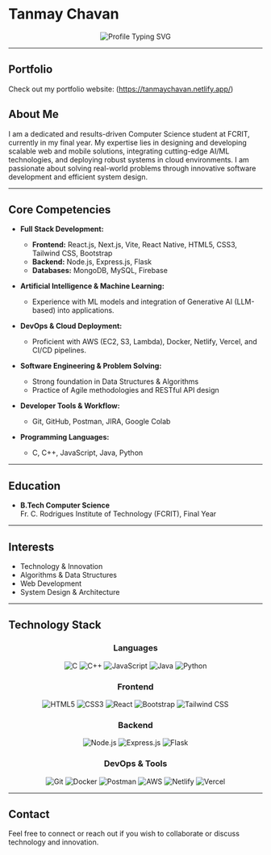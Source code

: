 # Tanmay Chavan

<div align="center">
  <img src="https://readme-typing-svg.herokuapp.com?font=Fira+Code&weight=600&size=28&pause=1000&color=00D9FF&center=true&vCenter=true&width=600&lines=Full+Stack+Developer;Computer+Science+Student;Problem+Solver;AI/ML+Enthusiast" alt="Profile Typing SVG">
</div>

---
## Portfolio
Check out my portfolio website: (https://tanmaychavan.netlify.app/)
## About Me

I am a dedicated and results-driven Computer Science student at FCRIT, currently in my final year. My expertise lies in designing and developing scalable web and mobile solutions, integrating cutting-edge AI/ML technologies, and deploying robust systems in cloud environments. I am passionate about solving real-world problems through innovative software development and efficient system design.

---

## Core Competencies

- **Full Stack Development:**  
  - **Frontend:** React.js, Next.js, Vite, React Native, HTML5, CSS3, Tailwind CSS, Bootstrap  
  - **Backend:** Node.js, Express.js, Flask  
  - **Databases:** MongoDB, MySQL, Firebase

- **Artificial Intelligence & Machine Learning:**  
  - Experience with ML models and integration of Generative AI (LLM-based) into applications.

- **DevOps & Cloud Deployment:**  
  - Proficient with AWS (EC2, S3, Lambda), Docker, Netlify, Vercel, and CI/CD pipelines.

- **Software Engineering & Problem Solving:**  
  - Strong foundation in Data Structures & Algorithms  
  - Practice of Agile methodologies and RESTful API design

- **Developer Tools & Workflow:**  
  - Git, GitHub, Postman, JIRA, Google Colab

- **Programming Languages:**  
  - C, C++, JavaScript, Java, Python

---

## Education

- **B.Tech Computer Science**  
  Fr. C. Rodrigues Institute of Technology (FCRIT), Final Year

---

## Interests

- Technology & Innovation
- Algorithms & Data Structures
- Web Development
- System Design & Architecture

---

## Technology Stack

<div align="center">

### Languages
![C](https://img.shields.io/badge/C-00599C?style=for-the-badge&logo=c&logoColor=white)
![C++](https://img.shields.io/badge/C++-00599C?style=for-the-badge&logo=cplusplus&logoColor=white)
![JavaScript](https://img.shields.io/badge/JavaScript-F7DF1E?style=for-the-badge&logo=javascript&logoColor=black)
![Java](https://img.shields.io/badge/Java-ED8B00?style=for-the-badge&logo=java&logoColor=white)
![Python](https://img.shields.io/badge/Python-3776AB?style=for-the-badge&logo=python&logoColor=white)

### Frontend
![HTML5](https://img.shields.io/badge/HTML5-E34F26?style=for-the-badge&logo=html5&logoColor=white)
![CSS3](https://img.shields.io/badge/CSS3-1572B6?style=for-the-badge&logo=css3&logoColor=white)
![React](https://img.shields.io/badge/React-20232A?style=for-the-badge&logo=react&logoColor=61DAFB)
![Bootstrap](https://img.shields.io/badge/Bootstrap-563D7C?style=for-the-badge&logo=bootstrap&logoColor=white)
![Tailwind CSS](https://img.shields.io/badge/Tailwind_CSS-38B2AC?style=for-the-badge&logo=tailwind-css&logoColor=white)

### Backend
![Node.js](https://img.shields.io/badge/Node.js-43853D?style=for-the-badge&logo=node.js&logoColor=white)
![Express.js](https://img.shields.io/badge/Express.js-404D59?style=for-the-badge&logo=express&logoColor=white)
![Flask](https://img.shields.io/badge/Flask-000000?style=for-the-badge&logo=flask&logoColor=white)

### DevOps & Tools
![Git](https://img.shields.io/badge/Git-F05032?style=for-the-badge&logo=git&logoColor=white)
![Docker](https://img.shields.io/badge/Docker-2496ED?style=for-the-badge&logo=docker&logoColor=white)
![Postman](https://img.shields.io/badge/Postman-FF6C37?style=for-the-badge&logo=postman&logoColor=white)
![AWS](https://img.shields.io/badge/AWS-232F3E?style=for-the-badge&logo=amazon-aws&logoColor=white)
![Netlify](https://img.shields.io/badge/Netlify-00C7B7?style=for-the-badge&logo=netlify&logoColor=white)
![Vercel](https://img.shields.io/badge/Vercel-000000?style=for-the-badge&logo=vercel&logoColor=white)

</div>

---

## Contact

Feel free to connect or reach out if you wish to collaborate or discuss technology and innovation.
